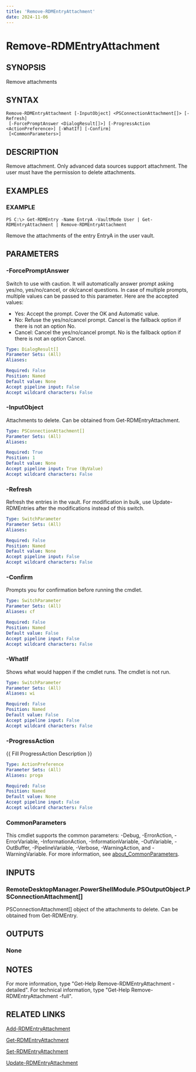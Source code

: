 ```yaml
---
title: 'Remove-RDMEntryAttachment'
date: 2024-11-06
---
```



# Remove-RDMEntryAttachment

## SYNOPSIS
Remove attachments

## SYNTAX

```
Remove-RDMEntryAttachment [-InputObject] <PSConnectionAttachment[]> [-Refresh]
 [-ForcePromptAnswer <DialogResult[]>] [-ProgressAction <ActionPreference>] [-WhatIf] [-Confirm]
 [<CommonParameters>]
```

## DESCRIPTION
Remove attachment.
Only advanced data sources support attachment.
The user must have the permission to delete attachments.

## EXAMPLES

### EXAMPLE
```
PS C:\> Get-RDMEntry -Name EntryA -VaultMode User | Get-RDMEntryAttachment | Remove-RDMEntryAttachment
```

Remove the attachments of the entry EntryA in the user vault.

## PARAMETERS

### -ForcePromptAnswer
Switch to use with caution.
It will automatically answer prompt asking yes/no, yes/no/cancel, or ok/cancel questions.
In case of multiple prompts, multiple values can be passed to this parameter.
Here are the accepted values:
- Yes: Accept the prompt.
Cover the OK and Automatic value.
- No: Refuse the yes/no/cancel prompt.
Cancel is the fallback option if there is not an option No.
- Cancel: Cancel the yes/no/cancel prompt.
No is the fallback option if there is not an option Cancel.

```yaml
Type: DialogResult[]
Parameter Sets: (All)
Aliases:

Required: False
Position: Named
Default value: None
Accept pipeline input: False
Accept wildcard characters: False
```

### -InputObject
Attachments to delete.
Can be obtained from Get-RDMEntryAttachment.

```yaml
Type: PSConnectionAttachment[]
Parameter Sets: (All)
Aliases:

Required: True
Position: 1
Default value: None
Accept pipeline input: True (ByValue)
Accept wildcard characters: False
```

### -Refresh
Refresh the entries in the vault.
For modification in bulk, use Update-RDMEntries after the modifications instead of this switch.

```yaml
Type: SwitchParameter
Parameter Sets: (All)
Aliases:

Required: False
Position: Named
Default value: None
Accept pipeline input: False
Accept wildcard characters: False
```

### -Confirm
Prompts you for confirmation before running the cmdlet.

```yaml
Type: SwitchParameter
Parameter Sets: (All)
Aliases: cf

Required: False
Position: Named
Default value: False
Accept pipeline input: False
Accept wildcard characters: False
```

### -WhatIf
Shows what would happen if the cmdlet runs.
The cmdlet is not run.

```yaml
Type: SwitchParameter
Parameter Sets: (All)
Aliases: wi

Required: False
Position: Named
Default value: False
Accept pipeline input: False
Accept wildcard characters: False
```

### -ProgressAction
{{ Fill ProgressAction Description }}

```yaml
Type: ActionPreference
Parameter Sets: (All)
Aliases: proga

Required: False
Position: Named
Default value: None
Accept pipeline input: False
Accept wildcard characters: False
```

### CommonParameters
This cmdlet supports the common parameters: -Debug, -ErrorAction, -ErrorVariable, -InformationAction, -InformationVariable, -OutVariable, -OutBuffer, -PipelineVariable, -Verbose, -WarningAction, and -WarningVariable. For more information, see [about_CommonParameters](http://go.microsoft.com/fwlink/?LinkID=113216).

## INPUTS

### RemoteDesktopManager.PowerShellModule.PSOutputObject.PSConnectionAttachment[]
PSConnectionAttachment\[\] object of the attachments to delete.
Can be obtained from Get-RDMEntry.

## OUTPUTS

### None
## NOTES
For more information, type "Get-Help Remove-RDMEntryAttachment -detailed".
For technical information, type "Get-Help Remove-RDMEntryAttachment -full".

## RELATED LINKS

[Add-RDMEntryAttachment](http://127.0.0.1:1111/docs/Add-RDMEntryAttachment/)

[Get-RDMEntryAttachment](http://127.0.0.1:1111/docs/Get-RDMEntryAttachment/)

[Set-RDMEntryAttachment](http://127.0.0.1:1111/docs/Set-RDMEntryAttachment/)

[Update-RDMEntryAttachment](http://127.0.0.1:1111/docs/Update-RDMEntryAttachment/)

